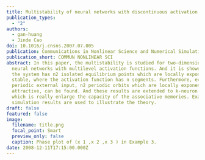 ```yaml
---
title: Multistability of neural networks with discontinuous activation function
publication_types:
  - "2"
authors:
  - gan-huang
  - Jinde Cao
doi: 10.1016/j.cnsns.2007.07.005
publication: Communications in Nonlinear Science and Numerical Simulation
publication_short: COMMUN NONLINEAR SCI
abstract: In this paper, the multistability is studied for two-dimensional
  neural networks with multilevel activation functions. And it is showed that
  the system has n2 isolated equilibrium points which are locally exponentially
  stable, where the activation function has n segments. Furthermore, evoked by
  periodic external input, n2 periodic orbits which are locally exponentially
  attractive, can be found. And these results are extended to k-neuron networks,
  which is really enlarge the capacity of the associative memories. Examples and
  simulation results are used to illustrate the theory.
draft: false
featured: false
image:
  filename: title.png
  focal_point: Smart
  preview_only: false
  caption: Phase plot of (x 1 ,x 2 ,x 3 ) in Example 3.
date: 2008-12-11T17:15:00.000Z
---
```

